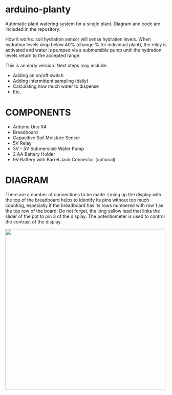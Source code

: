 # arduino-planty

Automatic plant watering system for a single plant. Diagram and code are included in the repository.

How it works: soil hydration sensor will sense hydration levels. When hydration levels drop below 40% (change % for individual plant), the relay is activated and water is pumped via a submersible pump until the hydration levels return to the accepted range.

This is an early version. Next steps may include:

- Adding an on/off switch
- Adding intermittent sampling (daily)
- Calculating how much water to dispense
- Etc.

# COMPONENTS

- Arduino Uno R4
- Breadboard
- Capacitive Soil Moisture Sensor
- 5V Relay
- 3V - 5V Submersible Water Pump
- 2 AA Battery Holder
- 9V Battery with Barrel Jack Connector (optional)

# DIAGRAM

There are a number of connections to be made. Lining up the display with the top of the breadboard helps to identify its pins without too much counting, especially if the breadboard has its rows numbered with row 1 as the top row of the board. Do not forget, the long yellow lead that links the slider of the pot to pin 3 of the display. The potentiometer is used to control the contrast of the display.

<img align="center" src="https://github.com/user-attachments/assets/2e1a04f3-41ad-4d17-aea6-f46dacde4115" style="max-width:100%;" height="500">
